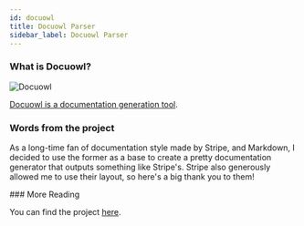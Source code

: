 ```yaml
---
id: docuowl
title: Docuowl Parser
sidebar_label: Docuowl Parser
---
```


### What is Docuowl?

![Docuowl](/img/docs/parsers/docuowl-example.png 'Docuowl Example')

[Docuowl is a documentation generation tool](https://github.com/docuowl/docuowl).

### Words from the project

As a long-time fan of documentation style made by Stripe, and Markdown, I decided to use the former as a base to create a pretty documentation generator that outputs something like Stripe's. Stripe also generously allowed me to use their layout, so here's a big thank you to them!

### More Reading

You can find the project [here](https://github.com/docuowl/docuowl).
